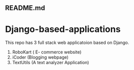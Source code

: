 ## README.md
# Django-based-applications

This repo has 3 full stack web applicatoion based on Django.

1. RoboKart ( E- commerce website)
2. iCoder (Blogging webpage)
3. TextUtils (A text analyzer Application)
